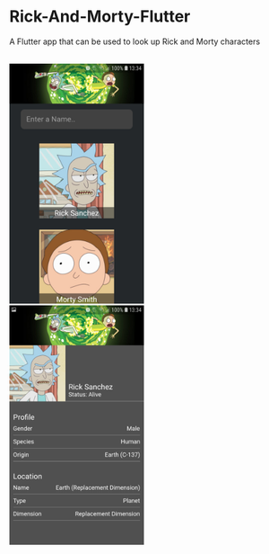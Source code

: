 # Rick-And-Morty-Flutter

A Flutter app that can be used to look up Rick and Morty characters
<br /> 
<br /> 

<img src="https://github.com/95danlos/Rick-And-Morty-Flutter/blob/master/screenshots/Screenshot_20200525-133439.jpg" width="240">
<br /> 

<img src="https://github.com/95danlos/Rick-And-Morty-Flutter/blob/master/screenshots/Screenshot_20200525-133444.jpg" width="240">
<br /> 



